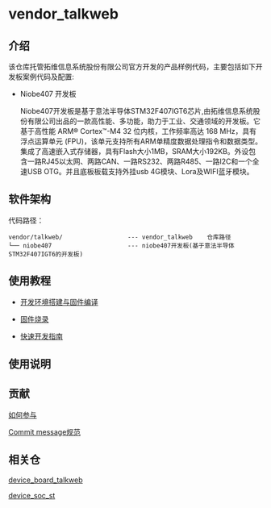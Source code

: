 # vendor_talkweb

## 介绍

该仓库托管拓维信息系统股份有限公司官方开发的产品样例代码，主要包括如下开发板案例代码及配置:

* Niobe407 开发板

  Niobe407开发板是基于意法半导体STM32F407IGT6芯片,由拓维信息系统股份有限公司出品的一款高性能、多功能，助力于工业、交通领域的开发板。它基于高性能 ARM® Cortex™-M4 32 位内核，工作频率高达 168 MHz，具有浮点运算单元 (FPU)，该单元支持所有ARM单精度数据处理指令和数据类型。集成了高速嵌入式存储器，具有Flash大小1MB，SRAM大小192KB。外设包含一路RJ45以太网、两路CAN、一路RS232、两路R485、一路I2C和一个全速USB OTG。并且底板板载支持外挂usb 4G模块、Lora及WIFI蓝牙模块。

## 软件架构

代码路径：

```
vendor/talkweb/                  --- vendor_talkweb    仓库路径
└── niobe407                     --- niobe407开发板(基于意法半导体STM32F407IGT6的开发板)
```

## 使用教程

- [开发环境搭建与固件编译](https://gitee.com/openharmony-sig/device_board_talkweb/blob/master/niobe407/docs/software/开发环境搭建与固件编译.md)

- [固件烧录](https://gitee.com/openharmony-sig/device_board_talkweb/blob/master/niobe407/docs/software/固件烧录.md)

- [快速开发指南](https://gitee.com/openharmony-sig/device_board_talkweb/blob/master/niobe407/docs/software/快速开发指南.md)

## 使用说明

## 贡献

[如何参与](https://gitee.com/openharmony/docs/blob/HEAD/zh-cn/contribute/%E5%8F%82%E4%B8%8E%E8%B4%A1%E7%8C%AE.md)

[Commit message规范](https://gitee.com/openharmony/device_qemu/wikis/Commit%20message%E8%A7%84%E8%8C%83?sort_id=4042860)

## 相关仓

[device_board_talkweb](https://gitee.com/openharmony/device_board_talkweb)

[device_soc_st](https://gitee.com/openharmony/device_soc_st)